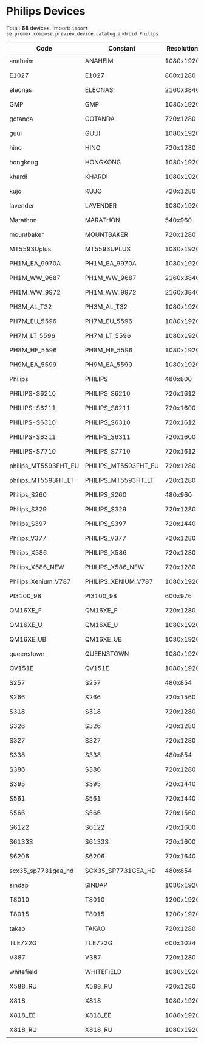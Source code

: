 # Philips Devices

Total: **68** devices. Import: `import se.premex.compose.preview.device.catalog.android.Philips`

| Code | Constant | Resolution | DPI | Compose Spec | Preview Usage |
|------|----------|------------|-----|-------------|---------------|
| anaheim | ANAHEIM | 1080x1920 | 320 | `spec:width=1080px,height=1920px,dpi=320` | `@Preview(device = Philips.ANAHEIM)` |
| E1027 | E1027 | 800x1280 | 160 | `spec:width=800px,height=1280px,dpi=160` | `@Preview(device = Philips.E1027)` |
| eleonas | ELEONAS | 2160x3840 | 320 | `spec:width=2160px,height=3840px,dpi=320` | `@Preview(device = Philips.ELEONAS)` |
| GMP | GMP | 1080x1920 | 320 | `spec:width=1080px,height=1920px,dpi=320` | `@Preview(device = Philips.GMP)` |
| gotanda | GOTANDA | 720x1280 | 213 | `spec:width=720px,height=1280px,dpi=213` | `@Preview(device = Philips.GOTANDA)` |
| guui | GUUI | 1080x1920 | 320 | `spec:width=1080px,height=1920px,dpi=320` | `@Preview(device = Philips.GUUI)` |
| hino | HINO | 720x1280 | 213 | `spec:width=720px,height=1280px,dpi=213` | `@Preview(device = Philips.HINO)` |
| hongkong | HONGKONG | 1080x1920 | 320 | `spec:width=1080px,height=1920px,dpi=320` | `@Preview(device = Philips.HONGKONG)` |
| khardi | KHARDI | 1080x1920 | 320 | `spec:width=1080px,height=1920px,dpi=320` | `@Preview(device = Philips.KHARDI)` |
| kujo | KUJO | 720x1280 | 213 | `spec:width=720px,height=1280px,dpi=213` | `@Preview(device = Philips.KUJO)` |
| lavender | LAVENDER | 1080x1920 | 320 | `spec:width=1080px,height=1920px,dpi=320` | `@Preview(device = Philips.LAVENDER)` |
| Marathon | MARATHON | 540x960 | 240 | `spec:width=540px,height=960px,dpi=240` | `@Preview(device = Philips.MARATHON)` |
| mountbaker | MOUNTBAKER | 720x1280 | 213 | `spec:width=720px,height=1280px,dpi=213` | `@Preview(device = Philips.MOUNTBAKER)` |
| MT5593Uplus | MT5593UPLUS | 1080x1920 | 320 | `spec:width=1080px,height=1920px,dpi=320` | `@Preview(device = Philips.MT5593UPLUS)` |
| PH1M_EA_9970A | PH1M_EA_9970A | 1080x1920 | 320 | `spec:width=1080px,height=1920px,dpi=320` | `@Preview(device = Philips.PH1M_EA_9970A)` |
| PH1M_WW_9687 | PH1M_WW_9687 | 2160x3840 | 320 | `spec:width=2160px,height=3840px,dpi=320` | `@Preview(device = Philips.PH1M_WW_9687)` |
| PH1M_WW_9972 | PH1M_WW_9972 | 2160x3840 | 320 | `spec:width=2160px,height=3840px,dpi=320` | `@Preview(device = Philips.PH1M_WW_9972)` |
| PH3M_AL_T32 | PH3M_AL_T32 | 1080x1920 | 320 | `spec:width=1080px,height=1920px,dpi=320` | `@Preview(device = Philips.PH3M_AL_T32)` |
| PH7M_EU_5596 | PH7M_EU_5596 | 1080x1920 | 320 | `spec:width=1080px,height=1920px,dpi=320` | `@Preview(device = Philips.PH7M_EU_5596)` |
| PH7M_LT_5596 | PH7M_LT_5596 | 1080x1920 | 320 | `spec:width=1080px,height=1920px,dpi=320` | `@Preview(device = Philips.PH7M_LT_5596)` |
| PH8M_HE_5596 | PH8M_HE_5596 | 1080x1920 | 320 | `spec:width=1080px,height=1920px,dpi=320` | `@Preview(device = Philips.PH8M_HE_5596)` |
| PH9M_EA_5599 | PH9M_EA_5599 | 1080x1920 | 320 | `spec:width=1080px,height=1920px,dpi=320` | `@Preview(device = Philips.PH9M_EA_5599)` |
| Philips | PHILIPS | 480x800 | 240 | `spec:width=480px,height=800px,dpi=240` | `@Preview(device = Philips.PHILIPS)` |
| PHILIPS-S6210 | PHILIPS_S6210 | 720x1612 | 320 | `spec:width=720px,height=1612px,dpi=320` | `@Preview(device = Philips.PHILIPS_S6210)` |
| PHILIPS-S6211 | PHILIPS_S6211 | 720x1600 | 320 | `spec:width=720px,height=1600px,dpi=320` | `@Preview(device = Philips.PHILIPS_S6211)` |
| PHILIPS-S6310 | PHILIPS_S6310 | 720x1612 | 320 | `spec:width=720px,height=1612px,dpi=320` | `@Preview(device = Philips.PHILIPS_S6310)` |
| PHILIPS-S6311 | PHILIPS_S6311 | 720x1600 | 480 | `spec:width=720px,height=1600px,dpi=480` | `@Preview(device = Philips.PHILIPS_S6311)` |
| PHILIPS-S7710 | PHILIPS_S7710 | 720x1612 | 320 | `spec:width=720px,height=1612px,dpi=320` | `@Preview(device = Philips.PHILIPS_S7710)` |
| philips_MT5593FHT_EU | PHILIPS_MT5593FHT_EU | 720x1280 | 213 | `spec:width=720px,height=1280px,dpi=213` | `@Preview(device = Philips.PHILIPS_MT5593FHT_EU)` |
| philips_MT5593HT_LT | PHILIPS_MT5593HT_LT | 720x1280 | 213 | `spec:width=720px,height=1280px,dpi=213` | `@Preview(device = Philips.PHILIPS_MT5593HT_LT)` |
| Philips_S260 | PHILIPS_S260 | 480x960 | 240 | `spec:width=480px,height=960px,dpi=240` | `@Preview(device = Philips.PHILIPS_S260)` |
| Philips_S329 | PHILIPS_S329 | 720x1280 | 320 | `spec:width=720px,height=1280px,dpi=320` | `@Preview(device = Philips.PHILIPS_S329)` |
| Philips_S397 | PHILIPS_S397 | 720x1440 | 320 | `spec:width=720px,height=1440px,dpi=320` | `@Preview(device = Philips.PHILIPS_S397)` |
| Philips_V377 | PHILIPS_V377 | 720x1280 | 320 | `spec:width=720px,height=1280px,dpi=320` | `@Preview(device = Philips.PHILIPS_V377)` |
| Philips_X586 | PHILIPS_X586 | 720x1280 | 320 | `spec:width=720px,height=1280px,dpi=320` | `@Preview(device = Philips.PHILIPS_X586)` |
| Philips_X586_NEW | PHILIPS_X586_NEW | 720x1280 | 320 | `spec:width=720px,height=1280px,dpi=320` | `@Preview(device = Philips.PHILIPS_X586_NEW)` |
| Philips_Xenium_V787 | PHILIPS_XENIUM_V787 | 1080x1920 | 480 | `spec:width=1080px,height=1920px,dpi=480` | `@Preview(device = Philips.PHILIPS_XENIUM_V787)` |
| PI3100_98 | PI3100_98 | 600x976 | 160 | `spec:width=600px,height=976px,dpi=160` | `@Preview(device = Philips.PI3100_98)` |
| QM16XE_F | QM16XE_F | 720x1280 | 213 | `spec:width=720px,height=1280px,dpi=213` | `@Preview(device = Philips.QM16XE_F)` |
| QM16XE_U | QM16XE_U | 1080x1920 | 320 | `spec:width=1080px,height=1920px,dpi=320` | `@Preview(device = Philips.QM16XE_U)` |
| QM16XE_UB | QM16XE_UB | 1080x1920 | 320 | `spec:width=1080px,height=1920px,dpi=320` | `@Preview(device = Philips.QM16XE_UB)` |
| queenstown | QUEENSTOWN | 1080x1920 | 320 | `spec:width=1080px,height=1920px,dpi=320` | `@Preview(device = Philips.QUEENSTOWN)` |
| QV151E | QV151E | 1080x1920 | 320 | `spec:width=1080px,height=1920px,dpi=320` | `@Preview(device = Philips.QV151E)` |
| S257 | S257 | 480x854 | 240 | `spec:width=480px,height=854px,dpi=240` | `@Preview(device = Philips.S257)` |
| S266 | S266 | 720x1560 | 320 | `spec:width=720px,height=1560px,dpi=320` | `@Preview(device = Philips.S266)` |
| S318 | S318 | 720x1280 | 320 | `spec:width=720px,height=1280px,dpi=320` | `@Preview(device = Philips.S318)` |
| S326 | S326 | 720x1280 | 320 | `spec:width=720px,height=1280px,dpi=320` | `@Preview(device = Philips.S326)` |
| S327 | S327 | 720x1280 | 320 | `spec:width=720px,height=1280px,dpi=320` | `@Preview(device = Philips.S327)` |
| S338 | S338 | 480x854 | 240 | `spec:width=480px,height=854px,dpi=240` | `@Preview(device = Philips.S338)` |
| S386 | S386 | 720x1280 | 320 | `spec:width=720px,height=1280px,dpi=320` | `@Preview(device = Philips.S386)` |
| S395 | S395 | 720x1440 | 320 | `spec:width=720px,height=1440px,dpi=320` | `@Preview(device = Philips.S395)` |
| S561 | S561 | 720x1440 | 320 | `spec:width=720px,height=1440px,dpi=320` | `@Preview(device = Philips.S561)` |
| S566 | S566 | 720x1560 | 320 | `spec:width=720px,height=1560px,dpi=320` | `@Preview(device = Philips.S566)` |
| S6122 | S6122 | 720x1600 | 340 | `spec:width=720px,height=1600px,dpi=340` | `@Preview(device = Philips.S6122)` |
| S6133S | S6133S | 720x1600 | 320 | `spec:width=720px,height=1600px,dpi=320` | `@Preview(device = Philips.S6133S)` |
| S6206 | S6206 | 720x1640 | 260 | `spec:width=720px,height=1640px,dpi=260` | `@Preview(device = Philips.S6206)` |
| scx35_sp7731gea_hd | SCX35_SP7731GEA_HD | 480x854 | 240 | `spec:width=480px,height=854px,dpi=240` | `@Preview(device = Philips.SCX35_SP7731GEA_HD)` |
| sindap | SINDAP | 1080x1920 | 320 | `spec:width=1080px,height=1920px,dpi=320` | `@Preview(device = Philips.SINDAP)` |
| T8010 | T8010 | 1200x1920 | 320 | `spec:width=1200px,height=1920px,dpi=320` | `@Preview(device = Philips.T8010)` |
| T8015 | T8015 | 1200x1920 | 240 | `spec:width=1200px,height=1920px,dpi=240` | `@Preview(device = Philips.T8015)` |
| takao | TAKAO | 720x1280 | 213 | `spec:width=720px,height=1280px,dpi=213` | `@Preview(device = Philips.TAKAO)` |
| TLE722G | TLE722G | 600x1024 | 160 | `spec:width=600px,height=1024px,dpi=160` | `@Preview(device = Philips.TLE722G)` |
| V387 | V387 | 720x1280 | 320 | `spec:width=720px,height=1280px,dpi=320` | `@Preview(device = Philips.V387)` |
| whitefield | WHITEFIELD | 1080x1920 | 320 | `spec:width=1080px,height=1920px,dpi=320` | `@Preview(device = Philips.WHITEFIELD)` |
| X588_RU | X588_RU | 720x1280 | 320 | `spec:width=720px,height=1280px,dpi=320` | `@Preview(device = Philips.X588_RU)` |
| X818 | X818 | 1080x1920 | 480 | `spec:width=1080px,height=1920px,dpi=480` | `@Preview(device = Philips.X818)` |
| X818_EE | X818_EE | 1080x1920 | 480 | `spec:width=1080px,height=1920px,dpi=480` | `@Preview(device = Philips.X818_EE)` |
| X818_RU | X818_RU | 1080x1920 | 480 | `spec:width=1080px,height=1920px,dpi=480` | `@Preview(device = Philips.X818_RU)` |

<!-- Generated automatically. Do not edit manually. -->
